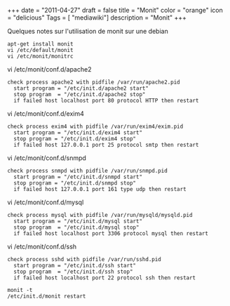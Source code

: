 +++
date = "2011-04-27"
draft = false
title = "Monit"
color = "orange"
icon = "delicious"
Tags = [ "mediawiki"]
description = "Monit"
+++

Quelques notes sur l'utilisation de monit sur une debian

    apt-get install monit
    vi /etc/default/monit
    vi /etc/monit/monitrc

vi /etc/monit/conf.d/apache2

    check process apache2 with pidfile /var/run/apache2.pid
      start program = "/etc/init.d/apache2 start"
      stop program  = "/etc/init.d/apache2 stop"
      if failed host localhost port 80 protocol HTTP then restart

vi /etc/monit/conf.d/exim4

    check process exim4 with pidfile /var/run/exim4/exim.pid
      start program = "/etc/init.d/exim4 start"
      stop program = "/etc/init.d/exim4 stop"
      if failed host 127.0.0.1 port 25 protocol smtp then restart

vi /etc/monit/conf.d/snmpd

    check process snmpd with pidfile /var/run/snmpd.pid
      start program = "/etc/init.d/snmpd start"
      stop program = "/etc/init.d/snmpd stop"
      if failed host 127.0.0.1 port 161 type udp then restart

vi /etc/monit/conf.d/mysql

    check process mysql with pidfile /var/run/mysqld/mysqld.pid
      start program = "/etc/init.d/mysql start"
      stop program  = "/etc/init.d/mysql stop"
      if failed host localhost port 3306 protocol mysql then restart

vi /etc/monit/conf.d/ssh

    check process sshd with pidfile /var/run/sshd.pid
      start program = "/etc/init.d/ssh start"
      stop program  = "/etc/init.d/ssh stop"
      if failed host localhost port 22 protocol ssh then restart

    monit -t
    /etc/init.d/monit restart
